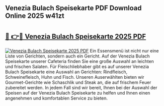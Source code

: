 ## Venezia Bulach Speisekarte PDF Download Online 2025 w41zt

# <h2><a href="http://gc5wml.nevu.top/?p=Venezia+Bulach+Speisekarte">🔗 👉🔴 Venezia Bulach Speisekarte 2025 PDF</a></h2>

[![Venezia Bulach Speisekarte 2025 PDF](https://i.imgur.com/dBaPXMq.png)](http://gc5wml.nevu.top/?p=Venezia+Bulach+Speisekarte)
Ein Essensmenü ist nicht nur eine Liste von Gerichten, sondern auch ein Gericht. Auf der Venezia Bulach Speisekarte unserer Cafeteria finden Sie eine große Auswahl an leichten und frischen Salaten. Für Fleischliebhaber gibt es auf unserer Venezia Bulach Speisekarte eine Auswahl an Gerichten: Rindfleisch, Schweinefleisch, Huhn und Fisch. Unseren Auserwählten bieten wir Gourmet-Gerichte wie Schaschlik und Steak an, die auf frischem Feuer zubereitet werden. In jedem Fall sind wir bereit, Ihnen bei der Auswahl der Speisen auf der Venezia Bulach Speisekarte zu helfen und Ihnen einen angenehmen und komfortablen Service zu bieten.
